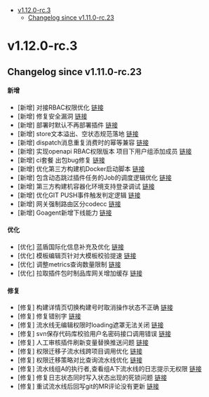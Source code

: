 <!-- BEGIN MUNGE: GENERATED_TOC -->
- [v1.12.0-rc.3](#v1120-rc3)
   - [Changelog since v1.11.0-rc.23](#changelog-since-v1110-rc23)

<!-- END MUNGE: GENERATED_TOC -->



<!-- NEW RELEASE NOTES ENTRY -->
# v1.12.0-rc.3
## Changelog since v1.11.0-rc.23
#### 新增
- [新增] 对接RBAC权限优化 [链接](http://github.com/TencentBlueKing/bk-ci/issues/9149)
- [新增] 修复安全漏洞 [链接](http://github.com/TencentBlueKing/bk-ci/issues/9181)
- [新增] 部署时默认不再部署插件 [链接](http://github.com/TencentBlueKing/bk-ci/issues/9154)
- [新增] store文本溢出、空状态规范落地 [链接](http://github.com/TencentBlueKing/bk-ci/issues/8774)
- [新增] dispatch消息重复消费时的幂等兼容 [链接](http://github.com/TencentBlueKing/bk-ci/issues/9146)
- [新增] 实现openapi RBAC权限版本 项目下用户组添加成员 [链接](http://github.com/TencentBlueKing/bk-ci/issues/9093)
- [新增] ci套餐 出包bug修复 [链接](http://github.com/TencentBlueKing/bk-ci/issues/9115)
- [新增] 优化第三方构建机Docker启动脚本 [链接](http://github.com/TencentBlueKing/bk-ci/issues/9133)
- [新增] 包含动态跳过插件任务的Job的调度逻辑优化 [链接](http://github.com/TencentBlueKing/bk-ci/issues/9101)
- [新增] 第三方构建机容器化环境支持登录调试 [链接](http://github.com/TencentBlueKing/bk-ci/issues/8915)
- [新增] 优化GIT PUSH事件触发判定逻辑 [链接](http://github.com/TencentBlueKing/bk-ci/issues/8978)
- [新增] 网关强制路由区分codecc [链接](http://github.com/TencentBlueKing/bk-ci/issues/9081)
- [新增] Goagent新增下线能力 [链接](http://github.com/TencentBlueKing/bk-ci/issues/8893)

#### 优化
- [优化] 蓝盾国际化信息补充及优化 [链接](http://github.com/TencentBlueKing/bk-ci/issues/9074)
- [优化] 模板编辑页针对大模板校验提速 [链接](http://github.com/TencentBlueKing/bk-ci/issues/9118)
- [优化] 调整metrics查询数量限制 [链接](http://github.com/TencentBlueKing/bk-ci/issues/9124)
- [优化] 拉取插件包时制品库网关增加缓存 [链接](http://github.com/TencentBlueKing/bk-ci/issues/9111)

#### 修复
- [修复] 构建详情页切换构建号时取消操作状态不正确 [链接](http://github.com/TencentBlueKing/bk-ci/issues/9164)
- [修复] 修复错别字 [链接](http://github.com/TencentBlueKing/bk-ci/issues/9135)
- [修复] 流水线无编辑权限时loading遮罩无法关闭 [链接](http://github.com/TencentBlueKing/bk-ci/issues/9156)
- [修复] svn保存代码库校验用户名密码接口调用错误 [链接](http://github.com/TencentBlueKing/bk-ci/issues/9132)
- [修复] 人工审核插件刷新变量替换推送问题 [链接](http://github.com/TencentBlueKing/bk-ci/issues/9129)
- [修复] 权限迁移子流水线跨项目调用优化 [链接](http://github.com/TencentBlueKing/bk-ci/issues/9086)
- [修复] 权限迁移策略对比查询流水线优化 [链接](http://github.com/TencentBlueKing/bk-ci/issues/9130)
- [修复] 流水线组A的执行者,查看组A下流水线的日志提示无权限 [链接](http://github.com/TencentBlueKing/bk-ci/issues/9122)
- [修复] 修复日志状态同时写入状态出现的死锁问题 [链接](http://github.com/TencentBlueKing/bk-ci/issues/9102)
- [修复] 重试流水线后回写git的MR评论没有更新 [链接](http://github.com/TencentBlueKing/bk-ci/issues/9073)
